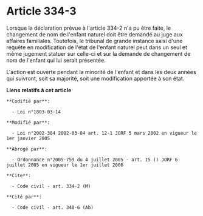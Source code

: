 # Article 334-3

Lorsque la déclaration prévue à l'article 334-2 n'a pu être faite, le changement de nom  de l'enfant naturel doit être
demandé au juge aux affaires familiales. Toutefois, le tribunal de grande instance saisi d'une requête en modification de
l'état de l'enfant naturel peut dans un seul et même jugement statuer sur celle-ci et sur la demande de changement de nom de
l'enfant qui lui serait présentée.

L'action est ouverte pendant la minorité de l'enfant et dans les deux années qui suivront, soit sa majorité, soit une
modification apportée à son état.

**Liens relatifs à cet article**

	**Codifié par**:

	  - Loi n°1803-03-14

	**Modifié par**:

	  - Loi n°2002-304 2002-03-04 art. 12-1 JORF 5 mars 2002 en vigueur le 1er janvier 2005

	**Abrogé par**:

	  - Ordonnance n°2005-759 du 4 juillet 2005 - art. 15 () JORF 6 juillet 2005 en vigueur le 1er juillet 2006

	**Cite**:

	  - Code civil - art. 334-2 (M)

	**Cité par**:

	  - Code civil - art. 340-6 (Ab)
